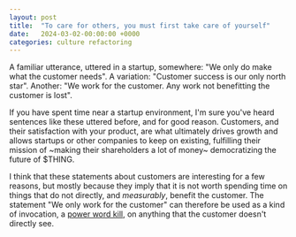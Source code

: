 ```yaml
---
layout: post
title:  "To care for others, you must first take care of yourself"
date:   2024-03-02-00:00:00 +0000
categories: culture refactoring
---
```


A familiar utterance, uttered in a startup, somewhere: "We only do make what the customer needs". A variation: "Customer success is our only north star". Another: "We work for the customer. Any work not benefitting the customer is lost".

If you have spent time near a startup environment, I'm sure you've heard sentences like these uttered before, and for good reason. Customers, and their satisfaction with your product, are what ultimately drives growth and allows startups or other companies to keep on existing, fulfilling their mission of ~making their shareholders a lot of money~ democratizing the future of $THING.

I think that these statements about customers are interesting for a few reasons, but mostly because they imply that it is not worth spending time on things that do not directly, and _measurably_, benefit the customer. The statement "We only work for the customer" can therefore be used as a kind of invocation, a [power word kill](https://www.dndbeyond.com/spells/power-word-kill), on anything that the customer doesn't directly see.